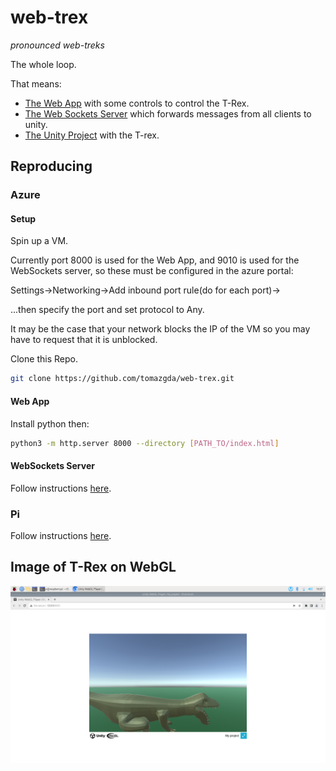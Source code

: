 # web-trex
*pronounced web-treks*

The whole loop.

That means: 
- [The Web App](./client) with some controls to control the T-Rex.
- [The Web Sockets Server](./server) which forwards messages from all clients to unity.
- [The Unity Project](./unity) with the T-rex.

## Reproducing

### Azure
#### Setup
Spin up a VM.

Currently port 8000 is used for the Web App, and 9010 is used for the WebSockets server, so these must be configured in the azure portal:

Settings->Networking->Add inbound port rule(do for each port)->

...then specify the port and set protocol to Any.

It may be the case that your network blocks the IP of the VM so you may have to request that it is unblocked.

Clone this Repo.
```bash
git clone https://github.com/tomazgda/web-trex.git
```
#### Web App
Install python then:
```bash
python3 -m http.server 8000 --directory [PATH_TO/index.html]
```
#### WebSockets Server
Follow instructions [here](./server).

### Pi
Follow instructions [here](./unity).

## Image of T-Rex on WebGL
![rex](./rex-on-pi.png)


